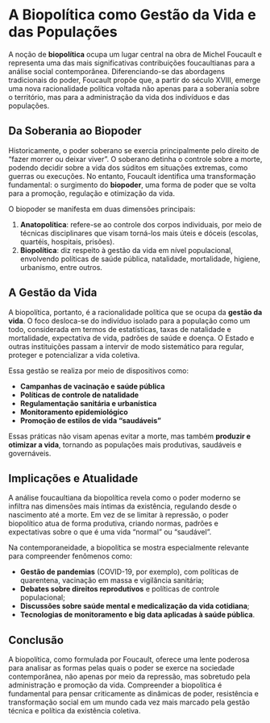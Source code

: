 # A Biopolítica como Gestão da Vida e das Populações

A noção de **biopolítica** ocupa um lugar central na obra de Michel Foucault e representa uma das mais significativas contribuições foucaultianas para a análise social contemporânea. Diferenciando-se das abordagens tradicionais do poder, Foucault propõe que, a partir do século XVIII, emerge uma nova racionalidade política voltada não apenas para a soberania sobre o território, mas para a administração da vida dos indivíduos e das populações.

## Da Soberania ao Biopoder

Historicamente, o poder soberano se exercia principalmente pelo direito de “fazer morrer ou deixar viver”. O soberano detinha o controle sobre a morte, podendo decidir sobre a vida dos súditos em situações extremas, como guerras ou execuções. No entanto, Foucault identifica uma transformação fundamental: o surgimento do **biopoder**, uma forma de poder que se volta para a promoção, regulação e otimização da vida.

O biopoder se manifesta em duas dimensões principais:

1. **Anatopolítica**: refere-se ao controle dos corpos individuais, por meio de técnicas disciplinares que visam torná-los mais úteis e dóceis (escolas, quartéis, hospitais, prisões).
2. **Biopolítica**: diz respeito à gestão da vida em nível populacional, envolvendo políticas de saúde pública, natalidade, mortalidade, higiene, urbanismo, entre outros.

## A Gestão da Vida

A biopolítica, portanto, é a racionalidade política que se ocupa da **gestão da vida**. O foco desloca-se do indivíduo isolado para a população como um todo, considerada em termos de estatísticas, taxas de natalidade e mortalidade, expectativa de vida, padrões de saúde e doença. O Estado e outras instituições passam a intervir de modo sistemático para regular, proteger e potencializar a vida coletiva.

Essa gestão se realiza por meio de dispositivos como:

- **Campanhas de vacinação e saúde pública**
- **Políticas de controle de natalidade**
- **Regulamentação sanitária e urbanística**
- **Monitoramento epidemiológico**
- **Promoção de estilos de vida “saudáveis”**

Essas práticas não visam apenas evitar a morte, mas também **produzir e otimizar a vida**, tornando as populações mais produtivas, saudáveis e governáveis.

## Implicações e Atualidade

A análise foucaultiana da biopolítica revela como o poder moderno se infiltra nas dimensões mais íntimas da existência, regulando desde o nascimento até a morte. Em vez de se limitar à repressão, o poder biopolítico atua de forma produtiva, criando normas, padrões e expectativas sobre o que é uma vida “normal” ou “saudável”.

Na contemporaneidade, a biopolítica se mostra especialmente relevante para compreender fenômenos como:

- **Gestão de pandemias** (COVID-19, por exemplo), com políticas de quarentena, vacinação em massa e vigilância sanitária;
- **Debates sobre direitos reprodutivos** e políticas de controle populacional;
- **Discussões sobre saúde mental e medicalização da vida cotidiana**;
- **Tecnologias de monitoramento e big data aplicadas à saúde pública**.

## Conclusão

A biopolítica, como formulada por Foucault, oferece uma lente poderosa para analisar as formas pelas quais o poder se exerce na sociedade contemporânea, não apenas por meio da repressão, mas sobretudo pela administração e promoção da vida. Compreender a biopolítica é fundamental para pensar criticamente as dinâmicas de poder, resistência e transformação social em um mundo cada vez mais marcado pela gestão técnica e política da existência coletiva.